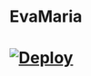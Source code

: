 # EvaMaria

# [![Deploy](https://www.herokucdn.com/deploy/button.svg)](https://heroku.com/deploy?template=https://github.com/NewGangster/EvaMaria-1)
